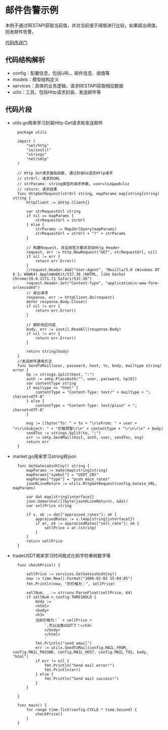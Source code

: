 # 邮件告警示例
本例子通过RESTAPI获取当前值，并对当前值于阈值进行比较，如果超出阈值，则发邮件告警。

[代码传送门](tradeUSDT)
## 代码结构解析
- config：配置信息，包括URL、邮件信息、阈值等
- models：模型结构定义
- services：具体的业务逻辑，请求RESTAPI获取相应数据
- utils：工具，包括Http请求封装、发送邮件等
## 代码片段
- utils.go用来学习封装Http Get请求和发送邮件

		package utils

		import (
			"net/http"
			"io/ioutil"
			"strings"
			"net/smtp"
		)
		
		// Http Get请求基础函数, 通过封装Go语言Http请求
		// strUrl: 请求的URL
		// strParams: string类型的请求参数, user=lxz&pwd=lxz
		// return: 请求结果
		func HttpGetRequest(strUrl string, mapParams map[string]string) string {
			httpClient := &http.Client{}
		
			var strRequestUrl string
			if nil == mapParams {
				strRequestUrl = strUrl
			} else {
				strParams := Map2UrlQuery(mapParams)
				strRequestUrl = strUrl + "?" + strParams
			}
		
			// 构建Request, 并且按官方要求添加Http Header
			request, err := http.NewRequest("GET", strRequestUrl, nil)
			if nil != err {
				return err.Error()
			}
			//request.Header.Add("User-Agent", "Mozilla/5.0 (Windows NT 6.1; WOW64) AppleWebKit/537.36 (KHTML, like Gecko) Chrome/39.0.2171.71 Safari/537.36")
			request.Header.Set("Content-Type", "application/x-www-form-urlencoded")
			// 发出请求
			response, err := httpClient.Do(request)
			defer response.Body.Close()
			if nil != err {
				return err.Error()
			}
		
			// 解析响应内容
			body, err := ioutil.ReadAll(response.Body)
			if nil != err {
				return err.Error()
			}
		
			return string(body)
		}
		//发送邮件通用方法
		func SendToMail(user, password, host, to, body, mailtype string) error {
			hp := strings.Split(host, ":")
			auth := smtp.PlainAuth("", user, password, hp[0])
			var contentType string
			if mailtype == "html" {
				contentType = "Content-Type: text/" + mailtype + "; charset=UTF-8"
			} else {
				contentType = "Content-Type: text/plain" + "; charset=UTF-8"
			}
		
			msg := []byte("To: " + to + "\r\nFrom: " + user + ">\r\nSubject: " + "价格预警\r\n" + contentType + "\r\n\r\n" + body)
			sendTos := strings.Split(to, ";")
			err := smtp.SendMail(host, auth, user, sendTos, msg)
			return err
		}
- market.go用来学习string转json
		
		func GetGateioUsdtCny() string {
			mapParams := make(map[string]string)
			mapParams["symbol"] = "USDT_CNY"
			mapParams["type"] = "push_main_rates"
			jsonKLineReturn := utils.HttpGetRequest(config.Gateio_URL, mapParams)
		
			var dat map[string]interface{}
			json.Unmarshal([]byte(jsonKLineReturn), &dat)
			var sellPrice string
		
			if v, ok := dat["appraised_rates"]; ok {
				appraisedRates := v.(map[string]interface{})
				if ar, ok := appraisedRates["sell_rate"]; ok {
					sellPrice = ar.(string)
				}
			}
			return sellPrice
		}
- tradeUSDT用来学习时间格式化和字符串转数字等

		func checkPrice() {
		
			sellPrice := services.GetGateioUsdtCny()
			now := time.Now().Format("2006-01-02 15:04:05")
			fmt.Println(now, "的价格为：", sellPrice)
		
			sellNum, _ := strconv.ParseFloat(sellPrice, 64)
			if sellNum > config.THRESHOLD {
				body := `
				<html>
				<body>
				<h3>
				当前价格为：` + sellPrice +
					`,可以出售USDT了！</h3>
					</body>
					</html>
					`
				fmt.Println("send email")
				err := utils.SendToMail(config.MAIL_FROM, config.MAIL_PASSWD, config.MAIL_HOST, config.MAIL_TOS, body, "html")
				if err != nil {
					fmt.Println("Send mail error!")
					fmt.Println(err)
				} else {
					fmt.Println("Send mail success!")
				}
			}
		
		}
		
		func main() {
			for range time.Tick(config.CYCLE * time.Second) {
				checkPrice()
			}
		}